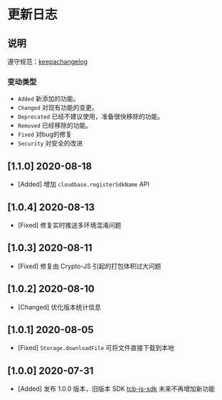 # 更新日志

## 说明

遵守规范：[keepachangelog](https://keepachangelog.com/zh-CN/1.0.0/)

### 变动类型

- `Added` 新添加的功能。
- `Changed` 对现有功能的变更。
- `Deprecated` 已经不建议使用，准备很快移除的功能。
- `Removed` 已经移除的功能。
- `Fixed` 对bug的修复
- `Security` 对安全的改进

## [1.1.0] 2020-08-18
- [Added] 增加 `cloudbase.registerSdkName` API

## [1.0.4] 2020-08-13
- [Fixed] 修复实时推送多环境混淆问题

## [1.0.3] 2020-08-11
- [Fixed] 修复由 Crypto-JS 引起的打包体积过大问题

## [1.0.2] 2020-08-10
- [Changed] 优化版本统计信息

## [1.0.1] 2020-08-05
- [Fixed] `Storage.downloadFile` 可将文件直接下载到本地

## [1.0.0] 2020-07-31
- [Added] 发布 1.0.0 版本，旧版本 SDK [tcb-js-sdk](https://github.com/TencentCloudBase/tcb-js-sdk) 未来不再增加新功能
